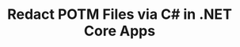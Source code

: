 ---
############################# Static ############################
layout: "auto-gen-gist"
draft: false
path: "ro/redaction/net/text/potm"
otherformats: CSV DOC DOCM DOCX DOT DOTM DOTX PDF POT PPS PPSM PPSX PPT PPTM PPTX RTF XLS XLSM XLSX XLT XLTM XLTX  

############################# Head ############################
head_title: "Redact Sensitive Information from POTM Documents via .NET Core"
head_description: "Apply text redaction using exact phrase or regular expression for documents of different formats"

############################# Header ############################
title: "Redact POTM Files via C# in .NET Core Apps"
description: "Search & Replace Text in Office & OpenOffice Documents, Spreadsheets & Presentations as well as POTM on Windows, Linux & macOS"

################### SubMenu/Download Button #####################
submenu:
    enable: true

############################# About ############################
about:
    enable: true
    title: "Document Redaction for .NET API"
    content: |
        A single format-independent interface for redacting sensitive and classified information from the PDF, Word, Excel, PowerPoint documents and images, including the ability to change metadata and remove comments. With GroupDocs.Redaction for .NET tool you can redact text and save redacted document in PDF, transforming all pages into raster images or keep the document in its original format for further editing.

############################# Steps ############################
steps:
    enable: true
    title_left: "Redact Exact Text from POTM via C#"
    content_left: |
        [GroupDocs.Redaction](ro//redaction/net/) makes it easy for .NET developers to add POTM file redaction feature with a few easy steps.

        *   Create an instance of [Redactor](https://apireference.groupdocs.com/redaction/net/groupdocs.redaction/redactor) class & load POTM file
        *   Create an instance of [ExactPhraseRedaction](https://apireference.groupdocs.com/redaction/net/groupdocs.redaction.redactions/exactphraseredaction) class to find and replace the text
        *   Call [Redactor.Apply](https://apireference.groupdocs.com/redaction/net/groupdocs.redaction/redactor/methods/apply/index) method with object of ExactPhraseRedaction
        
    title_right: "Get Started with Redaction API"
    content_right: |
        Install from command line as ```nuget install GroupDocs.Redaction``` or via Package Manager Console of Visual Studio with ```Install-Package GroupDocs.Redaction```. 
        Alternatively, get the offline MSI installer or DLLs in a ZIP file from [downloads](https://downloads.groupdocs.com/redaction/net), and reference it in your project manually.  
        
    code: |
        ```cs
        using (Redactor redactor = new Redactor(@"sample.potm"))
        {
        	redactor.Apply(new ExactPhraseRedaction("John Doe", new ReplacementOptions("[personal]")));
        	redactor.Save();
        }
        ```

############################# Demos ############################
demos:
    enable: true
############################# About Formats ############################
about_formats:
    enable: true
############################# More Formats ############################
more_formats:
    enable: true

############################# Back to top ###############################
back_to_top:
    enable: true
---